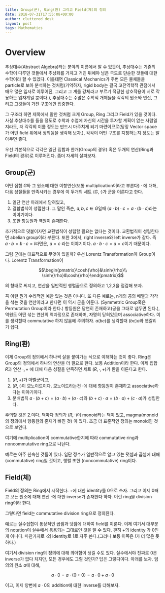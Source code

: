 ```yaml
---
title: Group(군), Ring(환) 그리고 Field(체)의 정의
date: 2018-07-31T17:55:08+00:00
author: cluttered desk
layout: post
tags: Mathematics
---
```


# Overview

추상대수(Abstract Algebra)라는 분야의 이름에서 알 수 있듯이, 추상대수는 기존의 수학이 다루던 것들에서 추상화를 거치고 거친 뒤에야 남은 극도로 단순한 것들에 대한 수학이라 할 수 있겠다. 이를테면 Classical Mechanics가 주변 모든 물체들을 particle로 보아 분석하는 것처럼(기억하자, rigid body는 결국 고전역학적 관점에서 매우 많은 입자로 이루어진, 그리고 그 계를 강체라고 부르기 적당한 상호작용이 서로 작용하는 입자계일 뿐이다.), 추상대수는 수많은 수학적 개체들을 각각의 원소와 연산, 그리고 그것들이 가진 구조에만 집중한다.

그 구조라 하면 제목에서 말한 것처럼 크게 Group, Ring 그리고 Field가 있을 것이다. 사실 추상대수를 들을 정도로 수학과 수업에 자신의 시간을 투자할 계획이 없는 사람일지라도, 저 각각의 이름 정도는 반드시 마주치게 되기 마련이므로(당장 Vector space가 어떤 field 위에서 정의됨을 생각해 보자.), 각각이 어떤 구조를 지칭하는지 정도는 알아두면 좋다.

우선 기본적으로 각각은 일단 집합과 한개(Group의 경우) 혹은 두개의 연산(Ring과 Field의 경우)로 이루어진다. 좀더 자세히 살펴보자. 

## Group(군)

어떤 집합 $G$와 그 원소에 대한 이항연산(보통 multiplication이라고 부른다) $\cdot$ 에 대해, 다음 성질들을 만족시키는 경우에 이 두개의 세트 $(G,\cdot)$가 군을 이룬다고 한다. 

1. 일단 연산 아래에서 닫혀있고,
2. 결합볍칙이 성립한다. 그 말인 즉슨, $a,b,c\in G$일때 $(a\cdot b)\cdot c = a\cdot(b\cdot c)$라는 이야기이다.
3. 또한 항등원과 역원이 존재한다.

추가적으로 덧붙이자면 교환법칙이 성립할 필요는 없다는 것이다. 교환법칙이 성립한다면 abelian group이라 부른다. 또한 3에서, right inverse와 left inverse가 같다. 즉 $a\cdot b = b\cdot c=I$라면은, $a=c$ 라는 이야기이다. $a\cdot b\cdot c=a=c$이기 때문이다.

그럼 군에는 대표적으로 무엇이 있을까? 우선 Lorentz Transformation이 Group이다. Lorentz Transformation이

$$\begin{pmatrix}\cosh{\rho}&\sinh{\rho}\\ \sinh{\rho}&\cosh{\rho}\end{pmatrix}$$

의 형태로 써지고, 연산을 일반적인 행렬곱으로 정의하고 1,2,3을 점검해 보자.

꼭 이런 뭔가 수리적인 예만 있는 것은 아니다. 또 다른 예로는, n개의 공의 배열과 각각을 섞는 것을 연산이라고 한다면 이 역시 군을 이룬다. (Symmetric Group혹은 Permutation Group이라 한다.) 항등원은 당연히 존재하고(공을 그대로 냅두면 된다.), 역원도 어떤 섞는 연산의 역과정으로 존재하며, 자명히 닫혀있으며 associative하다. 이를 생각할때 commutative 하지 않음에 주의하자. $a(bc)$를 생각할때 $(bc)a$와 헷갈리기 쉽다.

## Ring(환)

이제 Group의 정의에서 하나씩 살을 붙여가는 식으로 이해하는 것이 좋다. Ring은 Group의 정의에서 하나의 연산을 더 필요로 한다. 보통 Addition이라 한다. 이제 집합 $R$과 연산 $\cdot, +$ 에 대해 다음 성질을 만족하면 세트 $(R,\cdot,+)$가 환을 이룬다고 한다.

1. $(R,+)$가 아벨군이고,
2. $(R,\cdot)$이 모노이드이다. 모노이드라는건 $\cdot$에 대해 항등원이 존재하고 associative하다는 이야기이다.
3. 분배법칙 $a\cdot(b+c)=(a\cdot b)+(a\cdot c)$와  $(b+c)\cdot a=(b\cdot a)+(c\cdot a)$가 성립한다.

주의할 것은 2.이다. 책마다 정의가 $(R,\cdot)$이 monoid라는 책이 있고, magma(monoid의 정의에서 항등원의 존재가 빠진 것) 이 있다. 조금 더 표준적인 정의는  monoid인 것으로 보인다.

여기에 multiplication이 commutative한지에 따라 commutative ring과 noncommutative ring으로 나뉜다.

예로는 아주 친숙한 것들이 있다. 일단 정수가 일반적으로 알고 있는 덧셈과 곱셈에 대해 (commutative) ring일 것이고, 행렬 또한 (noncommutative) ring이다. 

## Field(체)

Field의 정의는 Ring에서 시작한다. $+$에 대한 identity를 $0$으로 쓰자. 그리고 이제 $0$빼고 모든 원소에 대해 연산 $\cdot$에 대한 inverse가 존재한다 하자. 이런 ring을 division ring이라 한다.

그렇다면 field는 commutative division ring으로 정의된다.

예로는 실수집합이 통상적인 곱셈과 덧셈에 대하여 field를 이룬다. 이제 여기서 대부분의 notation이 실수에서 통용되는 그대로인 것을 알 수 있다. 괜히 $+$의 identity 가 $0$인게 아니다. 마찬가지로 $\cdot$의 identity로 $1$로 자주 쓴다.(그러나 보통 이쪽은 $I$가 더 많은 듯 하다.)

여기서 division ring의 정의에 대해 의아함이 생길 수도 있다. 실수에서야 진짜로 $0$은 inverse가 없다 치지만, 모든 경우에도 그럴 것인가? 답은 그렇다이다. 아래를 보자. 임의의 원소 $a$에 대해,

$$a\cdot 0=a\cdot (0+0)=a\cdot 0+a\cdot0$$

이고, 이제 양변에 $a\cdot 0$의 addition에 대한 inverse를 더해보자.

